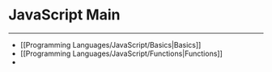 # JavaScript Main
***
- [[Programming Languages/JavaScript/Basics|Basics]]
- [[Programming Languages/JavaScript/Functions|Functions]]
- 